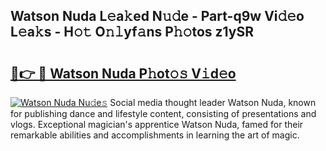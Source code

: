 ## Watson Nuda L𝚎a𝚔ed N𝚞𝚍e - Part-q9w Vi𝚍𝚎o L𝚎a𝚔s - H𝚘𝚝 O𝚗𝚕yf𝚊ns P𝚑𝚘tos z1ySR

# <h2><a href="http://kf8piji.oniu.top/?m=Watson+Nuda">🔗👉 🔴 Watson Nuda P𝚑ot𝚘𝚜 V𝚒d𝚎o</a></h2>

[![Watson Nuda Nu𝚍e𝚜](https://i.imgur.com/0qMVB7G.gif)](http://kf8piji.oniu.top/?m=Watson+Nuda)
Social media thought leader Watson Nuda, known for publishing dance and lifestyle content, consisting of presentations and vlogs. Exceptional magician's apprentice Watson Nuda, famed for their remarkable abilities and accomplishments in learning the art of magic.  

